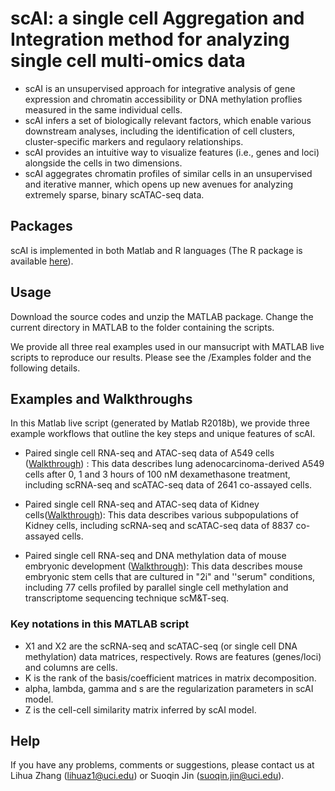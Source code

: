 # scAI: a single cell Aggregation and Integration method for analyzing single cell multi-omics data
- scAI is an unsupervised approach for integrative analysis of gene expression and chromatin accessibility or DNA methylation proflies measured in the same individual cells.
- scAI infers a set of biologically relevant factors, which enable various downstream analyses, including the identification of cell clusters, cluster-specific markers and regulaory relationships. 
- scAI provides an intuitive way to visualize features (i.e., genes and loci) alongside the cells in two dimensions.
- scAI aggegrates chromatin profiles of similar cells in an unsupervised and iterative manner, which opens up new avenues for analyzing extremely sparse, binary scATAC-seq data. 

## Packages
scAI is implemented in both Matlab and R languages (The R package is available [here](https://github.com/sqjin/scAI)). 

## Usage
Download the source codes and unzip the MATLAB package. Change the current directory in MATLAB to the folder containing the scripts. 

We provide all three real examples used in our mansucript with MATLAB live scripts to reproduce our results. Please see the /Examples folder and the following details. 

## Examples and Walkthroughs
In this Matlab live script (generated by Matlab R2018b), we provide three example workflows that outline the key steps and unique features of scAI.
- Paired single cell RNA-seq and ATAC-seq data of A549 cells ([Walkthrough](https://github.com/amsszlh/scAI/blob/master/Examples/scAI_paired_scRNA_scATAC_A549.pdf)) : This data describes lung adenocarcinoma-derived A549 cells after 0, 1 and 3 hours of 100 nM dexamethasone treatment, including scRNA-seq and scATAC-seq data of 2641 co-assayed cells.

- Paired single cell RNA-seq and ATAC-seq data of Kidney cells([Walkthrough](https://github.com/amsszlh/scAI/blob/master/Examples/scAI_paired_scRNA_scATAC_Kidney.pdf)): This data describes various subpopulations of Kidney cells, including scRNA-seq and scATAC-seq data of 8837 co-assayed cells.

- Paired single cell RNA-seq and  DNA methylation data of mouse embryonic development ([Walkthrough](https://github.com/amsszlh/scAI/blob/master/Examples/scAI_paired_scRNA_scDNA_mESC.pdf)): This data describes mouse embryonic stem cells that are cultured in "2i" and ''serum" conditions, including 77 cells profiled by parallel single cell methylation and transcriptome sequencing technique scM&T-seq.

### Key notations in this MATLAB script
- X1 and X2 are the scRNA-seq and scATAC-seq (or single cell DNA methylation) data matrices, respectively. Rows are features (genes/loci) and columns are cells. 
- K is the rank of the basis/coefficient matrices in matrix decomposition.
- alpha, lambda, gamma and s are the regularization parameters in scAI model.  
- Z is the cell-cell similarity matrix inferred by scAI model.

## Help
If you have any problems, comments or suggestions, please contact us at Lihua Zhang (lihuaz1@uci.edu) or Suoqin Jin (suoqin.jin@uci.edu).
